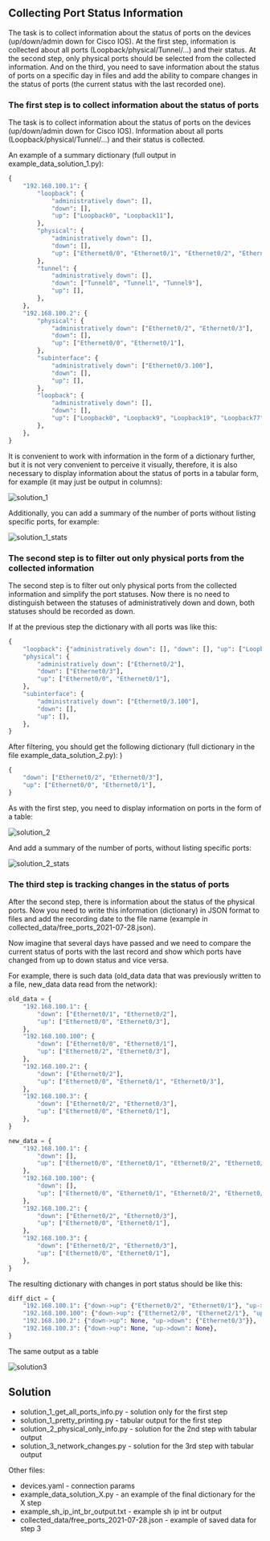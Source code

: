 ## Collecting Port Status Information

The task is to collect information about the status of ports on the devices
(up/down/admin down for Cisco IOS). At the first step, information is collected
about all ports (Loopback/physical/Tunnel/...) and their status. At the second
step, only physical ports should be selected from the collected information.
And on the third, you need to save information about the status of ports on
a specific day in files and add the ability to compare changes in the status
of ports (the current status with the last recorded one).

### The first step is to collect information about the status of ports

The task is to collect information about the status of ports on the devices
(up/down/admin down for Cisco IOS). Information about all ports
(Loopback/physical/Tunnel/...) and their status is collected.

An example
of a summary dictionary (full output in example_data_solution_1.py):

```python
{
    "192.168.100.1": {
        "loopback": {
            "administratively down": [],
            "down": [],
            "up": ["Loopback0", "Loopback11"],
        },
        "physical": {
            "administratively down": [],
            "down": [],
            "up": ["Ethernet0/0", "Ethernet0/1", "Ethernet0/2", "Ethernet0/3"],
        },
        "tunnel": {
            "administratively down": [],
            "down": ["Tunnel0", "Tunnel1", "Tunnel9"],
            "up": [],
        },
    },
    "192.168.100.2": {
        "physical": {
            "administratively down": ["Ethernet0/2", "Ethernet0/3"],
            "down": [],
            "up": ["Ethernet0/0", "Ethernet0/1"],
        },
        "subinterface": {
            "administratively down": ["Ethernet0/3.100"],
            "down": [],
            "up": [],
        },
        "loopback": {
            "administratively down": [],
            "down": [],
            "up": ["Loopback0", "Loopback9", "Loopback19", "Loopback77", "Loopback100"],
        },
    },
}
```

It is convenient to work with information in the form of a dictionary further,
but it is not very convenient to perceive it visually, therefore, it is also
necessary to display information about the status of ports in a tabular form,
for example (it may just be output in columns):

![solution_1](https://github.com/natenka/q_and_a/blob/main/images/qa_04_1_table_all_info.png?raw=true)

Additionally, you can add a summary of the number of ports without listing specific ports, for example:

![solution_1_stats](https://github.com/natenka/q_and_a/blob/main/images/qa_04_1_table_stats.png?raw=true)

### The second step is to filter out only physical ports from the collected information

The second step is to filter out only physical ports from the collected
information and simplify the port statuses. Now there is no need to distinguish
between the statuses of administratively down and down, both statuses
should be recorded as down.


If at the previous step the dictionary with all ports was like this:

```python
{
    "loopback": {"administratively down": [], "down": [], "up": ["Loopback77"]},
    "physical": {
        "administratively down": ["Ethernet0/2"],
        "down": ["Ethernet0/3"],
        "up": ["Ethernet0/0", "Ethernet0/1"],
    },
    "subinterface": {
        "administratively down": ["Ethernet0/3.100"],
        "down": [],
        "up": [],
    },
}
```

After filtering, you should get the following dictionary (full dictionary in the file example_data_solution_2.py):
)
```python
{
    "down": ["Ethernet0/2", "Ethernet0/3"],
    "up": ["Ethernet0/0", "Ethernet0/1"],
}
```

As with the first step, you need to display information on ports in the form of a table:

![solution_2](https://github.com/natenka/q_and_a/blob/main/images/qa_04_2_table_all_info.png?raw=true)

And add a summary of the number of ports, without listing specific ports:

![solution_2_stats](https://github.com/natenka/q_and_a/blob/main/images/qa_04_2_table_stats_info.png?raw=true)

### The third step is tracking changes in the status of ports

After the second step, there is information about the status of the physical ports.
Now you need to write this information (dictionary) in JSON format to files
and add the recording date to the file name (example in collected_data/free_ports_2021-07-28.json).

Now imagine that several days have passed and we need to compare the current
status of ports with the last record and show which ports have changed
from up to down status and vice versa.

For example, there is such data (old_data data that was previously written to a file, new_data data read from the network):

```python
old_data = {
    "192.168.100.1": {
        "down": ["Ethernet0/1", "Ethernet0/2"],
        "up": ["Ethernet0/0", "Ethernet0/3"],
    },
    "192.168.100.100": {
        "down": ["Ethernet0/0", "Ethernet0/1"],
        "up": ["Ethernet0/2", "Ethernet0/3"],
    },
    "192.168.100.2": {
        "down": ["Ethernet0/2"],
        "up": ["Ethernet0/0", "Ethernet0/1", "Ethernet0/3"],
    },
    "192.168.100.3": {
        "down": ["Ethernet0/2", "Ethernet0/3"],
        "up": ["Ethernet0/0", "Ethernet0/1"],
    },
}

new_data = {
    "192.168.100.1": {
        "down": [],
        "up": ["Ethernet0/0", "Ethernet0/1", "Ethernet0/2", "Ethernet0/3"],
    },
    "192.168.100.100": {
        "down": [],
        "up": ["Ethernet0/0", "Ethernet0/1", "Ethernet0/2", "Ethernet0/3"],
    },
    "192.168.100.2": {
        "down": ["Ethernet0/2", "Ethernet0/3"],
        "up": ["Ethernet0/0", "Ethernet0/1"],
    },
    "192.168.100.3": {
        "down": ["Ethernet0/2", "Ethernet0/3"],
        "up": ["Ethernet0/0", "Ethernet0/1"],
    },
}
```

The resulting dictionary with changes in port status should be like this:

```python
diff_dict = {
    "192.168.100.1": {"down->up": {"Ethernet0/2", "Ethernet0/1"}, "up->down": None},
    "192.168.100.100": {"down->up": {"Ethernet2/0", "Ethernet2/1"}, "up->down": None},
    "192.168.100.2": {"down->up": None, "up->down": {"Ethernet0/3"}},
    "192.168.100.3": {"down->up": None, "up->down": None},
}
```

The same output as a table

![solution3](https://github.com/natenka/q_and_a/blob/main/images/qa_04_3_table.png?raw=true)

## Solution

* solution_1_get_all_ports_info.py - solution only for the first step
* solution_1_pretty_printing.py - tabular output for the first step
* solution_2_physical_only_info.py - solution for the 2nd step with tabular output
* solution_3_network_changes.py - solution for the 3rd step with tabular output

Other files:

* devices.yaml - connection params
* example_data_solution_X.py - an example of the final dictionary for the X step
* example_sh_ip_int_br_output.txt - example sh ip int br output
* collected_data/free_ports_2021-07-28.json - example of saved data for step 3


